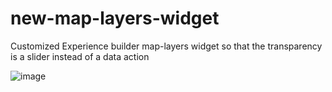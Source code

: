 # new-map-layers-widget
Customized Experience builder map-layers widget so that the transparency is a slider instead of a data action

![image](https://github.com/Majeedpy/new-map-layers-widget/assets/18714952/b7da63de-9863-46f5-8ea9-c3cf434c9b31)
